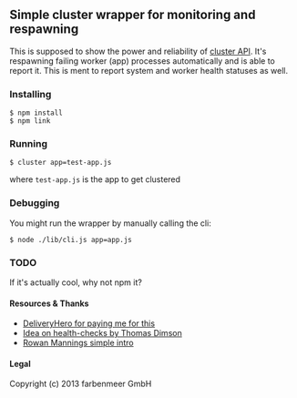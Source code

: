 ## Simple cluster wrapper for monitoring and respawning
This is supposed to show the power and reliability of [cluster API](http://nodejs.org/api/cluster.html). It's respawning failing worker (app) processes automatically and is able to report it. This is ment to report system and worker health statuses as well.

### Installing

    $ npm install
    $ npm link

### Running

    $ cluster app=test-app.js

where `test-app.js` is the app to get clustered

### Debugging
You might run the wrapper by manually calling the cli:

    $ node ./lib/cli.js app=app.js

### TODO
If it's actually cool, why not npm it?

#### Resources & Thanks
* [DeliveryHero for paying me for this](http://deliveryhero.com/)
* [Idea on health-checks by Thomas Dimson](http://blog.argteam.com/coding/hardening-nodejs-production-process-supervisor/)
* [Rowan Mannings simple intro](http://rowanmanning.com/posts/node-cluster-and-express/)

#### Legal
  Copyright (c) 2013 farbenmeer GmbH

